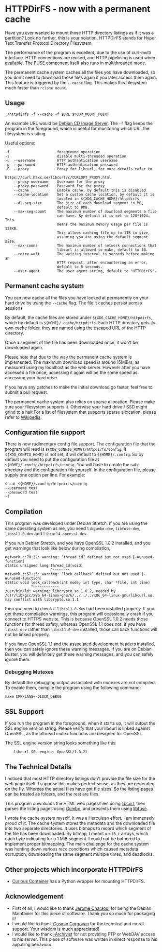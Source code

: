 # HTTPDirFS - now with a permanent cache
Have you ever wanted to mount those HTTP directory listings as if it was a
partition? Look no further, this is your solution.  HTTPDirFS stands for Hyper
Text Transfer Protocol Directory Filesystem

The performance of the program is excellent, due to the use of curl-multi
interface. HTTP connections are reused, and HTTP pipelining is used when
available. The FUSE component itself also runs in multithreaded mode.

The permanent cache system caches all the files you have downloaded, so you
don't need to download those files again if you later access them again.  This
feature is triggered by the ``--cache`` flag. This makes this filesystem much
faster than ``rclone mount``.

## Usage

	./httpdirfs -f --cache -f $URL $YOUR_MOUNT_POINT

An example URL would be
[Debian CD Image Server](https://cdimage.debian.org/debian-cd/). The ``-f`` flag
keeps the program in the foreground, which is useful for monitoring which URL
the filesystem is visiting.

Useful options:

    -f                      foreground operation
    -s                      disable multi-threaded operation
    -u  --username          HTTP authentication username
    -p  --password          HTTP authentication password
    -P  --proxy             Proxy for libcurl, for more details refer to
                            https://curl.haxx.se/libcurl/c/CURLOPT_PROXY.html
        --proxy-username    Username for the proxy
        --proxy-password    Password for the proxy
        --cache             Enable cache, by default this is disabled
        --cache-location    Set a custom cache location, by default it is
                            located in ${XDG_CACHE_HOME}/httpdirfs
        --dl-seg-size       The size of each download segment in MB,
                            default to 8MB.
        --max-seg-count     The maximum number of download segments a file
                            can have. By default it is set to 128*1024. This
                            means the maximum memory usage per file is 128KB.
                            This allows caching file up to 1TB in size,
                            assuming you are using the default segment size.
        --max-conns         The maximum number of network connections that
                            libcurl is allowed to make, default to 10.
        --retry-wait        The waiting interval in seconds before making an
                            HTTP request, after encountering an error,
                            default to 5 seconds.
        --user-agent        The user agent string, default to "HTTPDirFS".

## Permanent cache system
You can now cache all the files you have looked at permanently on your hard
drive by using the ``--cache`` flag. The file it caches persist across sessions

By default, the cache files are stored under ``${XDG_CACHE_HOME}/httpdirfs``,
which by default is ``${HOME}/.cache/httpdirfs``. Each HTTP directory gets its
own cache folder, they are named using the escaped URL of the HTTP directory.

Once a segment of the file has been downloaded once, it won't be downloaded
again.

Please note that due to the way the permanent cache system is implemented. The
maximum download speed is around 15MiB/s, as measured using my localhost as the
web server. However after you have accessed a file once, accessing it again will
be the same speed as accessing your hard drive.

If you have any patches to make the initial download go faster, feel free to
submit a pull request.

The permanent cache system also relies on sparse allocation. Please make sure
your filesystem supports it. Otherwise your hard drive / SSD might grind to
a halt.For a list of filesystem that supports sparse allocation, please refer to
[Wikipedia](https://en.wikipedia.org/wiki/Comparison_of_file_systems#Allocation_and_layout_policies).

## Configuration file support
There is now rudimentary config file support. The configuration file that the
program will read is ``${XDG_CONFIG_HOME}/httpdirfs/config``.
If ``${XDG_CONFIG_HOME}`` is not set, it will default to ``${HOME}/.config``. So
by default you need to put the configuration file at
``${HOME}/.config/httpdirfs/config``. You will have to create the sub-directory
and the configuration file yourself. In the configuration file, please supply
one option per line. For example:

	$ cat ${HOME}/.config/httpdirfs/config
	--username test
	--password test
	-f
	
## Compilation
This program was developed under Debian Stretch. If you are using the same
operating system as me, you need ``libgumbo-dev``, ``libfuse-dev``,
``libssl1.0-dev`` and ``libcurl4-openssl-dev``.

If you run Debian Stretch, and you have OpenSSL 1.0.2 installed, and you get
warnings that look like below during compilation,

    network.c:70:22: warning: ‘thread_id’ defined but not used [-Wunused-function]
    static unsigned long thread_id(void)
                         ^~~~~~~~~
    network.c:57:13: warning: ‘lock_callback’ defined but not used [-Wunused-function]
    static void lock_callback(int mode, int type, char *file, int line)
                ^~~~~~~~~~~~~
    /usr/bin/ld: warning: libcrypto.so.1.0.2, needed by /usr/lib/gcc/x86_64-linux-gnu/6/../../../x86_64-linux-gnu/libcurl.so, may conflict with libcrypto.so.1.1

then you need to check if ``libssl1.0-dev`` had been installed properly. If you
get these compilation warnings, this program will ocassionally crash if you
connect to HTTPS website. This is because OpenSSL 1.0.2 needs those functions
for thread safety, whereas OpenSSL 1.1 does not. If you have ``libssl-dev``
rather than ``libssl1.0-dev`` installed, those call back functions will not be
linked properly.

If you have OpenSSL 1.1 and the associated development headers installed, then
you can safely ignore these warning messages. If you are on Debian Buster, you
will definitely get these warning messages, and you can safely ignore them.

### Debugging Mutexes
By default the debugging output associated with mutexes are not compiled. To enable them, compile the program using the following command:

    make CPPFLAGS=-DLOCK_DEBUG

## SSL Support
If you run the program in the foreground, when it starts up, it will output the
SSL engine version string. Please verify that your libcurl is linked against
OpenSSL, as the pthread mutex functions are designed for OpenSSL.

The SSL engine version string looks something like this:

        libcurl SSL engine: OpenSSL/1.0.2l
        
## The Technical Details
I noticed that most HTTP directory listings don't provide the file size for the
web page itself. I suppose this makes perfect sense, as they are generated on
the fly. Whereas the actual files have got file sizes. So the listing pages can
be treated as folders, and the rest are files.

This program downloads the HTML web pages/files using
[libcurl](https://curl.haxx.se/libcurl/), then parses the listing pages using
[Gumbo](https://github.com/google/gumbo-parser), and presents them using
[libfuse](https://github.com/libfuse/libfuse).

I wrote the cache system myself. It was a Herculean effort. I am immensely proud
of it. The cache system stores the metadata and the downloaded file into two
separate directories. It uses bitmaps to record which segment of the file has
been downloaded. By bitmap, I meant ``uint8_t`` arrays, which each byte
indicating for a 1 MiB segment. I could not be bothered to implement proper
bitmapping. The main challenge for the cache system was hunting down various
race conditions which caused metadata corruption, downloading the same segment
multiple times, and deadlocks.

## Other projects which incorporate HTTPDirFS
- [Curious Container](https://www.curious-containers.cc/docs/red-connector-http#mount-dir)
has a Python wrapper for mounting HTTPDirFS.

## Acknowledgement
- First of all, I would like to thank
[Jerome Charaoui](https://github.com/jcharaoui) for being the Debian Maintainer
for this piece of software. Thank you so much for packaging it!
- I would like to thank
[Cosmin Gorgovan](https://scholar.google.co.uk/citations?user=S7UZ6MAAAAAJ&hl=en)
for the technical and moral support. Your wisdom is much appreciated!
- I would like to thank [-Archivist](https://www.reddit.com/user/-Archivist/)
for not providing FTP or WebDAV access to his server. This piece of software was
written in direct response to his appalling behaviour.
